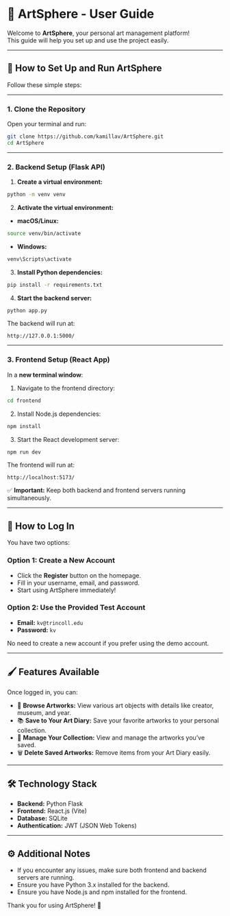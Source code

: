 # 🎨 ArtSphere - User Guide

Welcome to **ArtSphere**, your personal art management platform!  
This guide will help you set up and use the project easily.

---

## 🚀 How to Set Up and Run ArtSphere

Follow these simple steps:

---

### 1. Clone the Repository

Open your terminal and run:

```bash
git clone https://github.com/kamillav/ArtSphere.git
cd ArtSphere
```

---

### 2. Backend Setup (Flask API)

1. **Create a virtual environment:**

```bash
python -m venv venv
```

2. **Activate the virtual environment:**

- **macOS/Linux:**

```bash
source venv/bin/activate
```

- **Windows:**

```bash
venv\Scripts\activate
```

3. **Install Python dependencies:**

```bash
pip install -r requirements.txt
```

4. **Start the backend server:**

```bash
python app.py
```

The backend will run at:

```
http://127.0.0.1:5000/
```

---

### 3. Frontend Setup (React App)

In a **new terminal window**:

1. Navigate to the frontend directory:

```bash
cd frontend
```

2. Install Node.js dependencies:

```bash
npm install
```

3. Start the React development server:

```bash
npm run dev
```

The frontend will run at:

```
http://localhost:5173/
```

✅ **Important:** Keep both backend and frontend servers running simultaneously.

---

## 🔑 How to Log In

You have two options:

### Option 1: Create a New Account

- Click the **Register** button on the homepage.
- Fill in your username, email, and password.
- Start using ArtSphere immediately!

### Option 2: Use the Provided Test Account

- **Email:** `kv@trincoll.edu`
- **Password:** `kv`

No need to create a new account if you prefer using the demo account.

---

## 🖌️ Features Available

Once logged in, you can:

- 🎨 **Browse Artworks:** View various art objects with details like creator, museum, and year.
- 📚 **Save to Your Art Diary:** Save your favorite artworks to your personal collection.
- 📝 **Manage Your Collection:** View and manage the artworks you’ve saved.
- 🗑️ **Delete Saved Artworks:** Remove items from your Art Diary easily.

---

## 🛠️ Technology Stack

- **Backend:** Python Flask
- **Frontend:** React.js (Vite)
- **Database:** SQLite
- **Authentication:** JWT (JSON Web Tokens)

---

## ⚙️ Additional Notes

- If you encounter any issues, make sure both frontend and backend servers are running.
- Ensure you have Python 3.x installed for the backend.
- Ensure you have Node.js and npm installed for the frontend.

Thank you for using ArtSphere! 🎉

